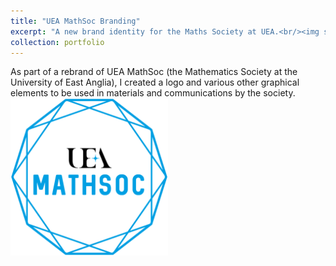 ```yaml
---
title: "UEA MathSoc Branding"
excerpt: "A new brand identity for the Maths Society at UEA.<br/><img src='/images/MathSoc_Logo.png' width='50%' height='50%'>"
collection: portfolio
---
```


As part of a rebrand of UEA MathSoc (the Mathematics Society at the University of East Anglia), I created a logo and various other graphical elements to be used in materials and communications by the society.
<br/><img src='/images/MathSoc_Logo.png' width='50%' height='50%'>
